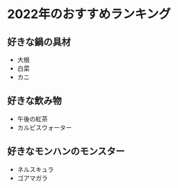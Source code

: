 # 2022年のおすすめランキング

## 好きな鍋の具材
- 大根
- 白菜
- カニ

## 好きな飲み物
- 午後の紅茶
- カルピスウォーター
## 好きなモンハンのモンスター
- ネルスキュラ
- ゴアマガラ
